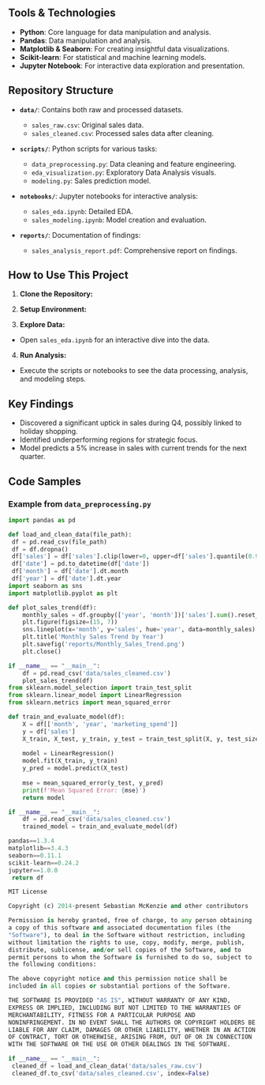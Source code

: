 


## Tools & Technologies
- **Python**: Core language for data manipulation and analysis.
- **Pandas**: Data manipulation and analysis.
- **Matplotlib & Seaborn**: For creating insightful data visualizations.
- **Scikit-learn**: For statistical and machine learning models.
- **Jupyter Notebook**: For interactive data exploration and presentation.

## Repository Structure

- **`data/`**: Contains both raw and processed datasets.
  - `sales_raw.csv`: Original sales data.
  - `sales_cleaned.csv`: Processed sales data after cleaning.
  
- **`scripts/`**: Python scripts for various tasks:
  - `data_preprocessing.py`: Data cleaning and feature engineering.
  - `eda_visualization.py`: Exploratory Data Analysis visuals.
  - `modeling.py`: Sales prediction model.

- **`notebooks/`**: Jupyter notebooks for interactive analysis:
  - `sales_eda.ipynb`: Detailed EDA.
  - `sales_modeling.ipynb`: Model creation and evaluation.

- **`reports/`**: Documentation of findings:
  - `sales_analysis_report.pdf`: Comprehensive report on findings.

## How to Use This Project

1. **Clone the Repository:**

2. **Setup Environment:**

3. **Explore Data:**
- Open `sales_eda.ipynb` for an interactive dive into the data.

4. **Run Analysis:**
- Execute the scripts or notebooks to see the data processing, analysis, and modeling steps.

## Key Findings
- Discovered a significant uptick in sales during Q4, possibly linked to holiday shopping.
- Identified underperforming regions for strategic focus.
- Model predicts a 5% increase in sales with current trends for the next quarter.

## Code Samples

### Example from `data_preprocessing.py`

```python
import pandas as pd

def load_and_clean_data(file_path):
 df = pd.read_csv(file_path)
 df = df.dropna()
 df['sales'] = df['sales'].clip(lower=0, upper=df['sales'].quantile(0.99))
 df['date'] = pd.to_datetime(df['date'])
 df['month'] = df['date'].dt.month
 df['year'] = df['date'].dt.year
import seaborn as sns
import matplotlib.pyplot as plt

def plot_sales_trend(df):
    monthly_sales = df.groupby(['year', 'month'])['sales'].sum().reset_index()
    plt.figure(figsize=(15, 7))
    sns.lineplot(x='month', y='sales', hue='year', data=monthly_sales)
    plt.title('Monthly Sales Trend by Year')
    plt.savefig('reports/Monthly_Sales_Trend.png')
    plt.close()

if __name__ == "__main__":
    df = pd.read_csv('data/sales_cleaned.csv')
    plot_sales_trend(df)
from sklearn.model_selection import train_test_split
from sklearn.linear_model import LinearRegression
from sklearn.metrics import mean_squared_error

def train_and_evaluate_model(df):
    X = df[['month', 'year', 'marketing_spend']]
    y = df['sales']
    X_train, X_test, y_train, y_test = train_test_split(X, y, test_size=0.3, random_state=42)
    
    model = LinearRegression()
    model.fit(X_train, y_train)
    y_pred = model.predict(X_test)
    
    mse = mean_squared_error(y_test, y_pred)
    print(f'Mean Squared Error: {mse}')
    return model

if __name__ == "__main__":
    df = pd.read_csv('data/sales_cleaned.csv')
    trained_model = train_and_evaluate_model(df)

pandas==1.3.4
matplotlib==3.4.3
seaborn==0.11.1
scikit-learn==0.24.2
jupyter==1.0.0
 return df

MIT License

Copyright (c) 2014-present Sebastian McKenzie and other contributors

Permission is hereby granted, free of charge, to any person obtaining
a copy of this software and associated documentation files (the
"Software"), to deal in the Software without restriction, including
without limitation the rights to use, copy, modify, merge, publish,
distribute, sublicense, and/or sell copies of the Software, and to
permit persons to whom the Software is furnished to do so, subject to
the following conditions:

The above copyright notice and this permission notice shall be
included in all copies or substantial portions of the Software.

THE SOFTWARE IS PROVIDED "AS IS", WITHOUT WARRANTY OF ANY KIND,
EXPRESS OR IMPLIED, INCLUDING BUT NOT LIMITED TO THE WARRANTIES OF
MERCHANTABILITY, FITNESS FOR A PARTICULAR PURPOSE AND
NONINFRINGEMENT. IN NO EVENT SHALL THE AUTHORS OR COPYRIGHT HOLDERS BE
LIABLE FOR ANY CLAIM, DAMAGES OR OTHER LIABILITY, WHETHER IN AN ACTION
OF CONTRACT, TORT OR OTHERWISE, ARISING FROM, OUT OF OR IN CONNECTION
WITH THE SOFTWARE OR THE USE OR OTHER DEALINGS IN THE SOFTWARE.

if __name__ == "__main__":
 cleaned_df = load_and_clean_data('data/sales_raw.csv')
 cleaned_df.to_csv('data/sales_cleaned.csv', index=False)
